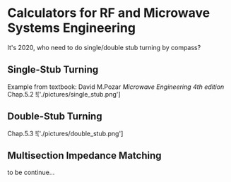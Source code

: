 # Calculators for RF and Microwave Systems Engineering
It's 2020, who need to do single/double stub turning by compass?

## Single-Stub Turning
Example from textbook: David M.Pozar *Microwave Engineering 4th edition*
Chap.5.2
!['./pictures/single_stub.png']

## Double-Stub Turning
Chap.5.3
!['./pictures/double_stub.png']

## Multisection Impedance Matching
to be continue...